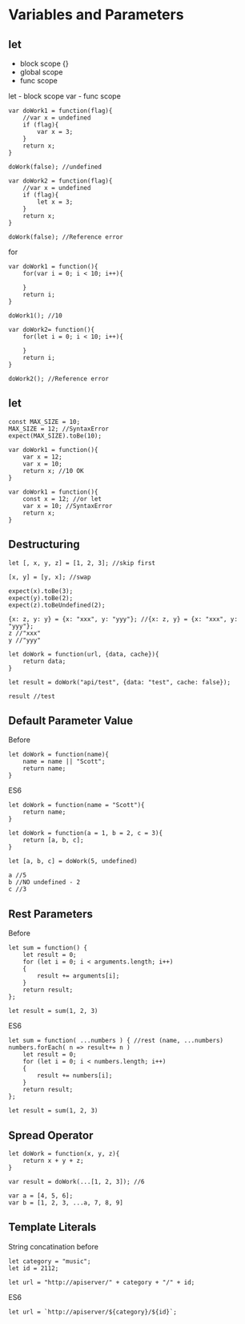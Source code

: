 # Variables and Parameters

## let

- block scope {}
- global scope
- func scope

let - block scope
var - func scope

```
var doWork1 = function(flag){
    //var x = undefined
    if (flag){
        var x = 3;
    }
    return x;
}

doWork(false); //undefined

var doWork2 = function(flag){
    //var x = undefined
    if (flag){
        let x = 3;
    }
    return x;
}

doWork(false); //Reference error
```

for

```
var doWork1 = function(){
    for(var i = 0; i < 10; i++){

    }
    return i;
}

doWork1(); //10

var doWork2= function(){
    for(let i = 0; i < 10; i++){

    }
    return i;
}

doWork2(); //Reference error
```

## let

```
const MAX_SIZE = 10;
MAX_SIZE = 12; //SyntaxError
expect(MAX_SIZE).toBe(10);
```

```
var doWork1 = function(){
    var x = 12;
    var x = 10;
    return x; //10 OK
}

var doWork1 = function(){
    const x = 12; //or let
    var x = 10; //SyntaxError
    return x;
}
```

## Destructuring

```
let [, x, y, z] = [1, 2, 3]; //skip first

[x, y] = [y, x]; //swap

expect(x).toBe(3);
expect(y).toBe(2);
expect(z).toBeUndefined(2);
```

```
{x: z, y: y} = {x: "xxx", y: "yyy"}; //{x: z, y} = {x: "xxx", y: "yyy"};
z //"xxx"
y //"yyy"
```

```
let doWork = function(url, {data, cache}){
    return data;
}

let result = doWork("api/test", {data: "test", cache: false});

result //test
```

## Default Parameter Value

Before

```
let doWork = function(name){
    name = name || "Scott";
    return name;
}
```

ES6

```
let doWork = function(name = "Scott"){
    return name;
}
```

```
let doWork = function(a = 1, b = 2, c = 3){
    return [a, b, c];
}

let [a, b, c] = doWork(5, undefined)

a //5
b //NO undefined - 2
c //3
```

## Rest Parameters

Before

```
let sum = function() {
    let result = 0;
    for (let i = 0; i < arguments.length; i++)
    {
        result += arguments[i];
    }
    return result;
};

let result = sum(1, 2, 3)
```

ES6

```
let sum = function( ...numbers ) { //rest (name, ...numbers) numbers.forEach( n => result+= n )
    let result = 0;
    for (let i = 0; i < numbers.length; i++)
    {
        result += numbers[i];
    }
    return result;
};

let result = sum(1, 2, 3)
```

## Spread Operator

```
let doWork = function(x, y, z){
    return x + y + z;
}

var result = doWork(...[1, 2, 3]); //6
```

```
var a = [4, 5, 6];
var b = [1, 2, 3, ...a, 7, 8, 9]
```

## Template Literals

String concatination before

```
let category = "music";
let id = 2112;

let url = "http://apiserver/" + category + "/" + id;
```

ES6

```
let url = `http://apiserver/${category}/${id}`;
```
